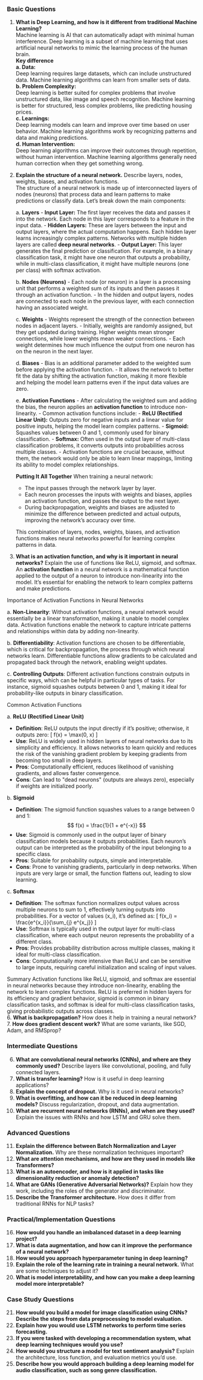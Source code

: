 ### Basic Questions

1. **What is Deep Learning, and how is it different from traditional Machine Learning?**<br>
   Machine learning is AI that can automatically adapt with minimal human interference. Deep learning is a subset of machine learning that uses artificial neural networks to mimic the learning process of the human brain. 
   <br>
   **Key difference**
   <br>
   **a. Data:**
   <br>
   Deep learning requires large datasets, which can include unstructured data. Machine learning algorithms can learn from smaller sets of data.<br>
   **b. Problem Complexity:**
   <br>
   Deep learning is better suited for complex problems that involve unstructured data, like image and speech recognition. Machine learning is better for structured, less complex problems, like predicting housing prices.<br>
   **c. Learnings:**
   <br>
   Deep learning models can learn and improve over time based on user behavior. Machine learning algorithms work by recognizing patterns and data and making predictions.<br>
   **d. Human Intervention:**
   <br>
   Deep learning algorithms can improve their outcomes through repetition, without human intervention. Machine learning algorithms generally need human correction when they get something wrong.
   <br>
   
2. **Explain the structure of a neural network.** Describe layers, nodes, weights, biases, and activation functions.<br>
The structure of a neural network is made up of interconnected layers of nodes (neurons) that process data and learn patterns to make predictions or classify data. Let’s break down the main components:

     a. **Layers**
       - **Input Layer:** The first layer receives the data and passes it into the network. Each node in this layer corresponds to a feature in the input data.
       - **Hidden Layers:** These are layers between the input and output layers, where the actual computation happens. Each hidden layer learns increasingly complex patterns. Networks with multiple hidden layers are called **deep neural networks**.
       - **Output Layer:** This layer generates the final prediction or classification. For example, in a binary classification task, it might have one neuron that outputs a probability, while in multi-class classification, it might have multiple neurons (one per class) with softmax activation.
    
    b. **Nodes (Neurons)**
       - Each node (or neuron) in a layer is a processing unit that performs a weighted sum of its inputs and then passes it through an activation function.
       - In the hidden and output layers, nodes are connected to each node in the previous layer, with each connection having an associated weight.
  
    c. **Weights**
       - Weights represent the strength of the connection between nodes in adjacent layers.
       - Initially, weights are randomly assigned, but they get updated during training. Higher weights mean stronger connections, while lower weights mean weaker connections.
       - Each weight determines how much influence the output from one neuron has on the neuron in the next layer.
    
    d. **Biases**
       - Bias is an additional parameter added to the weighted sum before applying the activation function.
       - It allows the network to better fit the data by shifting the activation function, making it more flexible and helping the model learn patterns even if the input data values are zero.
    
    e. **Activation Functions**
       - After calculating the weighted sum and adding the bias, the neuron applies an **activation function** to introduce non-linearity.
       - Common activation functions include:
         - **ReLU (Rectified Linear Unit):** Outputs zero for negative inputs and a linear value for positive inputs, helping the model learn complex patterns.
         - **Sigmoid:** Squashes values between 0 and 1, commonly used for binary classification.
         - **Softmax:** Often used in the output layer of multi-class classification problems, it converts outputs into probabilities across multiple classes.
       - Activation functions are crucial because, without them, the network would only be able to learn linear mappings, limiting its ability to model complex relationships.
    
     **Putting It All Together**
    When training a neural network:
    - The input passes through the network layer by layer.
    - Each neuron processes the inputs with weights and biases, applies an activation function, and passes the output to the next layer.
    - During backpropagation, weights and biases are adjusted to minimize the difference between predicted and actual outputs, improving the network’s accuracy over time.
  
    This combination of layers, nodes, weights, biases, and activation functions makes neural networks powerful for learning complex patterns in data.<br>
4. **What is an activation function, and why is it important in neural networks?** Explain the use of functions like ReLU, sigmoid, and softmax.
   <br>
   An **activation function** in a neural network is a mathematical function applied to the output of a neuron to introduce non-linearity into the model. It’s essential for enabling the network to learn complex patterns and make predictions.

Importance of Activation Functions in Neural Networks

a. **Non-Linearity**: Without activation functions, a neural network would essentially be a linear transformation, making it unable to model complex data. Activation functions enable the network to capture intricate patterns and relationships within data by adding non-linearity.
   
b. **Differentiability**: Activation functions are chosen to be differentiable, which is critical for backpropagation, the process through which neural networks learn. Differentiable functions allow gradients to be calculated and propagated back through the network, enabling weight updates.

c. **Controlling Outputs**: Different activation functions constrain outputs in specific ways, which can be helpful in particular types of tasks. For instance, sigmoid squashes outputs between 0 and 1, making it ideal for probability-like outputs in binary classification.

Common Activation Functions

a. **ReLU (Rectified Linear Unit)**
   - **Definition**: ReLU outputs the input directly if it’s positive; otherwise, it outputs zero:
     \[
     f(x) = \max(0, x)
     \]
   - **Use**: ReLU is widely used in hidden layers of neural networks due to its simplicity and efficiency. It allows networks to learn quickly and reduces the risk of the vanishing gradient problem by keeping gradients from becoming too small in deep layers.
   - **Pros**: Computationally efficient, reduces likelihood of vanishing gradients, and allows faster convergence.
   - **Cons**: Can lead to "dead neurons" (outputs are always zero), especially if weights are initialized poorly.

b. **Sigmoid**
   - **Definition**: The sigmoid function squashes values to a range between 0 and 1:
     $$
     f(x) = \frac{1}{1 + e^{-x}}
     $$
   - **Use**: Sigmoid is commonly used in the output layer of binary classification models because it outputs probabilities. Each neuron’s output can be interpreted as the probability of the input belonging to a specific class.
   - **Pros**: Suitable for probability outputs, simple and interpretable.
   - **Cons**: Prone to vanishing gradients, particularly in deep networks. When inputs are very large or small, the function flattens out, leading to slow learning.

c. **Softmax**
   - **Definition**: The softmax function normalizes output values across multiple neurons to sum to 1, effectively turning outputs into probabilities. For a vector of values \(x_i\), it’s defined as:
     \[
     f(x_i) = \frac{e^{x_i}}{\sum_{j} e^{x_j}}
     \]
   - **Use**: Softmax is typically used in the output layer for multi-class classification, where each output neuron represents the probability of a different class.
   - **Pros**: Provides probability distribution across multiple classes, making it ideal for multi-class classification.
   - **Cons**: Computationally more intensive than ReLU and can be sensitive to large inputs, requiring careful initialization and scaling of input values.

Summary
Activation functions like ReLU, sigmoid, and softmax are essential in neural networks because they introduce non-linearity, enabling the network to learn complex functions. ReLU is preferred in hidden layers for its efficiency and gradient behavior, sigmoid is common in binary classification tasks, and softmax is ideal for multi-class classification tasks, giving probabilistic outputs across classes.<br>
6. **What is backpropagation?** How does it help in training a neural network?
7. **How does gradient descent work?** What are some variants, like SGD, Adam, and RMSprop?

### Intermediate Questions

6. **What are convolutional neural networks (CNNs), and where are they commonly used?** Describe layers like convolutional, pooling, and fully connected layers.
7. **What is transfer learning?** How is it useful in deep learning applications?
8. **Explain the concept of dropout.** Why is it used in neural networks?
9. **What is overfitting, and how can it be reduced in deep learning models?** Discuss regularization, dropout, and data augmentation.
10. **What are recurrent neural networks (RNNs), and when are they used?** Explain the issues with RNNs and how LSTM and GRU solve them.

### Advanced Questions

11. **Explain the difference between Batch Normalization and Layer Normalization.** Why are these normalization techniques important?
12. **What are attention mechanisms, and how are they used in models like Transformers?**
13. **What is an autoencoder, and how is it applied in tasks like dimensionality reduction or anomaly detection?**
14. **What are GANs (Generative Adversarial Networks)?** Explain how they work, including the roles of the generator and discriminator.
15. **Describe the Transformer architecture.** How does it differ from traditional RNNs for NLP tasks?

### Practical/Implementation Questions

16. **How would you handle an imbalanced dataset in a deep learning project?**
17. **What is data augmentation, and how can it improve the performance of a neural network?**
18. **How would you approach hyperparameter tuning in deep learning?**
19. **Explain the role of the learning rate in training a neural network.** What are some techniques to adjust it?
20. **What is model interpretability, and how can you make a deep learning model more interpretable?**

### Case Study Questions

21. **How would you build a model for image classification using CNNs? Describe the steps from data preprocessing to model evaluation.**
22. **Explain how you would use LSTM networks to perform time series forecasting.**
23. **If you were tasked with developing a recommendation system, what deep learning techniques would you use?**
24. **How would you structure a model for text sentiment analysis?** Explain the architecture, loss function, and evaluation metrics you’d use.
25. **Describe how you would approach building a deep learning model for audio classification, such as song genre classification.**
